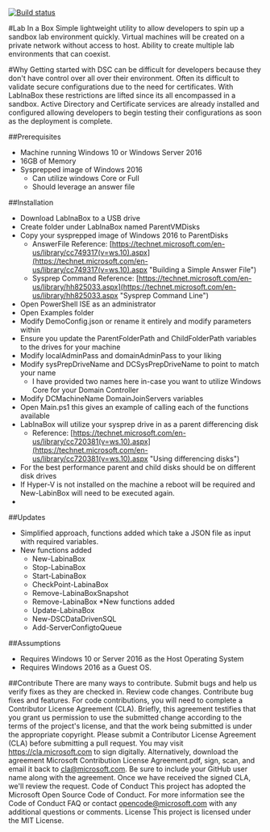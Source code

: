 [![Build status](https://ci.appveyor.com/api/projects/status/6a59vfritv4kbc7d/branch/master?svg=true)](https://ci.appveyor.com/project/Microsoft/DSC-data-driven-deployment/branch/master)

#Lab In a Box
Simple lightweight utility to allow developers to spin up a sandbox lab environment quickly.    Virtual machines will be created on a private network without access to host. Ability to create multiple lab environments that can coexist.
 
#Why
Getting started with DSC can be difficult for developers because they don't have control over all over their environment.  Often its difficult to validate secure configurations due to the need for certificates.  With LabInaBox these restrictions are lifted since its all encompassed in a sandbox.  Active Directory and Certificate services are already installed and configured allowing developers to begin testing their configurations as soon as the deployment is complete.

##Prerequisites
* Machine running Windows 10 or Windows Server 2016
* 16GB of Memory
* Sysprepped image of Windows 2016
	* Can utilize windows Core or Full
	* Should leverage an answer file  

##Installation
* Download LabInaBox to a USB drive
* Create folder under LabInaBox named ParentVMDisks
* Copy your sysprepped image of Windows 2016 to ParentDisks
	* AnswerFile Reference: [https://technet.microsoft.com/en-us/library/cc749317(v=ws.10).aspx](https://technet.microsoft.com/en-us/library/cc749317(v=ws.10).aspx "Building a Simple Answer File")
	* Sysprep Command Reference: [https://technet.microsoft.com/en-us/library/hh825033.aspx](https://technet.microsoft.com/en-us/library/hh825033.aspx "Sysprep Command Line")
* Open PowerShell ISE as an administrator
* Open Examples folder
* Modify DemoConfig.json or rename it entirely and modify parameters within
* Ensure you update the ParentFolderPath and ChildFolderPath variables to the drives for your machine
* Modify localAdminPass and domainAdminPass to your liking 
* Modify sysPrepDriveName and DCSysPrepDriveName to point to match your name
	* I have provided two names here in-case you want to utilize Windows Core for your Domain Controller
* Modify DCMachineName DomainJoinServers variables
* Open Main.ps1 this gives an example of calling each of the functions available
* LabInaBox will utilize your sysprep drive in as a parent differencing disk
	* Reference: [https://technet.microsoft.com/en-us/library/cc720381(v=ws.10).aspx](https://technet.microsoft.com/en-us/library/cc720381(v=ws.10).aspx "Using differencing disks")
* For the best performance parent and child disks should be on different disk drives
* If Hyper-V is not installed on the machine a reboot will be required and New-LabinBox will need to be executed again.
* 
##Updates
* Simplified approach, functions added which take a JSON file as input with required variables.  
* New functions added
	* New-LabinaBox
	* Stop-LabinaBox
	* Start-LabinaBox
	* CheckPoint-LabinaBox
	* Remove-LabinaBoxSnapshot
	* Remove-LabinaBox
*New functions added
	* Update-LabinaBox
	* New-DSCDataDrivenSQL
	* Add-ServerConfigtoQueue


##Assumptions
* Requires Windows 10 or Server 2016 as the Host Operating System
* Requires Windows 2016 as a Guest OS.

##Contribute
There are many ways to contribute.
Submit bugs and help us verify fixes as they are checked in.
Review code changes.
Contribute bug fixes and features.
For code contributions, you will need to complete a Contributor License Agreement (CLA). Briefly, this agreement testifies that you grant us permission to use the submitted change according to the terms of the project's license, and that the work being submitted is under the appropriate copyright.
Please submit a Contributor License Agreement (CLA) before submitting a pull request. You may visit https://cla.microsoft.com to sign digitally. Alternatively, download the agreement Microsoft Contribution License Agreement.pdf, sign, scan, and email it back to cla@microsoft.com. Be sure to include your GitHub user name along with the agreement. Once we have received the signed CLA, we'll review the request.
Code of Conduct
This project has adopted the Microsoft Open Source Code of Conduct. For more information see the Code of Conduct FAQ or contact opencode@microsoft.com with any additional questions or comments.
License
This project is licensed under the MIT License.